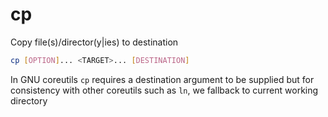 # cp

Copy file(s)/director(y|ies) to destination

```sh
cp [OPTION]... <TARGET>... [DESTINATION]
```

In GNU coreutils `cp` requires a destination argument to be supplied but for consistency with other coreutils such as `ln`, we fallback to current working directory